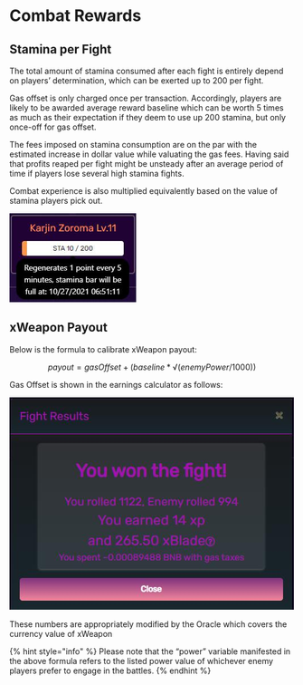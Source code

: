 # Combat Rewards

## Stamina per Fight

The total amount of stamina consumed after each fight is entirely depend on players’ determination, which can be exerted up to 200 per fight.

Gas offset is only charged once per transaction. Accordingly, players are likely to be awarded average reward baseline which can be worth 5 times as much as their expectation if they deem to use up 200 stamina, but only once-off for gas offset.

The fees imposed on stamina consumption are on the par with the estimated increase in dollar value while valuating the gas fees. Having said that profits reaped per fight might be unsteady after an average period of time if players lose several high stamina fights.

Combat experience is also multiplied equivalently based on the value of stamina players pick out.

![Stamina Point](<../../.gitbook/assets/15 (1).jpg>)





## xWeapon Payout

Below is the formula to calibrate xWeapon payout:

$$
payout = gasOffset + (baseline * √(enemyPower/1000))
$$

Gas Offset is shown in the earnings calculator as follows:

![](<../../.gitbook/assets/9 (1).jpg>)

These numbers are appropriately modified by the Oracle which covers the currency value of xWeapon

{% hint style="info" %}
Please note that the “power” variable manifested in the above formula refers to the listed power value of whichever enemy players prefer to engage in the battles.
{% endhint %}
